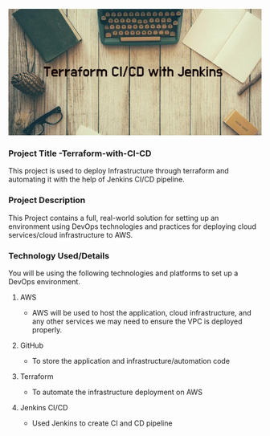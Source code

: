 ![This is an image](https://github.com/tanuj888/Terraform-with-CI-CD/blob/main/Terraform.png)

### Project Title -Terraform-with-CI-CD
This project is used to deploy Infrastructure through terraform and automating it with the help of Jenkins CI/CD pipeline.

### Project Description
This Project contains a full, real-world solution for setting up an environment using DevOps technologies and practices for deploying cloud services/cloud infrastructure to AWS.

### Technology Used/Details
You will be using the following technologies and platforms to set up a DevOps environment.

1. AWS 
   - AWS will be used to host the application, cloud infrastructure, and any other services we may need to ensure the VPC is deployed properly.

2. GitHub
   - To store the application and infrastructure/automation code
   
3. Terraform
   - To automate the infrastructure deployment on AWS 
   
 4. Jenkins CI/CD
    - Used Jenkins  to create CI and CD pipeline


